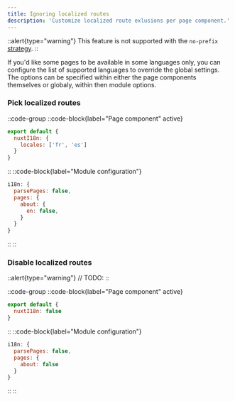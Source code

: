 ```yaml
---
title: Ignoring localized routes
description: 'Customize localized route exlusions per page component.'
---
```


::alert{type="warning"}
This feature is not supported with the `no-prefix` [strategy](/strategies).
::

If you'd like some pages to be available in some languages only, you can configure the list of supported languages to override the global settings. The options can be specified within either the page components themselves or globaly, within then module options.

### Pick localized routes

::code-group
::code-block{label="Page component" active}

```js {}[pages/about.vue]
export default {
  nuxtI18n: {
    locales: ['fr', 'es']
  }
}
```

::
::code-block{label="Module configuration"}

```js {}[nuxt.config.js]
i18n: {
  parsePages: false,
  pages: {
    about: {
      en: false,
    }
  }
}
```

::
::

### Disable localized routes

::alert{type="warning"}
// TODO:
::

::code-group
::code-block{label="Page component" active}

```js {}[pages/about.vue]
export default {
  nuxtI18n: false
}
```

::
::code-block{label="Module configuration"}

```js {}[nuxt.config.js]
i18n: {
  parsePages: false,
  pages: {
    about: false
  }
}
```

::
::
